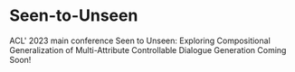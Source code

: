 # Seen-to-Unseen
ACL' 2023 main conference
Seen to Unseen: Exploring Compositional Generalization of Multi-Attribute Controllable Dialogue Generation
Coming Soon!
